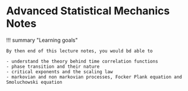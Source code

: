 # Advanced Statistical Mechanics Notes

!!! summary "Learning goals"

    By then end of this lecture notes, you would bd able to 
    
    - understand the theory behind time correlation functions
    - phase transition and their nature
    - critical exponents and the scaling law
    - markovian and non markovian processes, Focker Plank equation and Smoluchowski equation